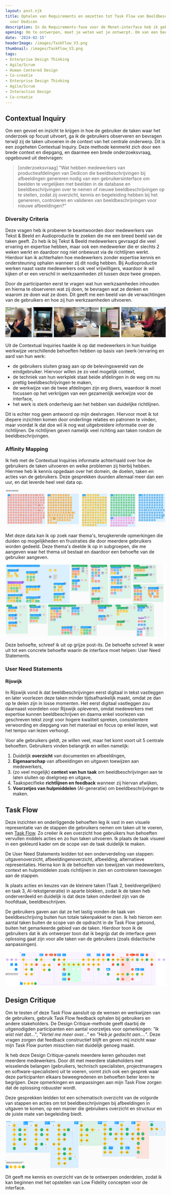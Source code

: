 ```yaml
---
layout: post.njk
title: Ophalen van Requirements en omzetten tot Task Flow van Beeldbeschrijvingssoftware
  voor Dedicon
description: In de Requirements-fase voor de Monet-interface heb ik gebruikersbehoeften en workflows inzichtelijk gemaakt door Contextual Inquiries, Affinity Mapping en Task Flows. Dit zorgt voor een interface die aansluit op de taken en uitdagingen van Dedicon-productieafdelingen.
opening: Om te ontwerpen, moet je weten wat je ontwerpt. Om van een beeld van de taken tot ontwerp te komen, heb ik in deze fase van het project, de Requirements-fase, de gebruikers in beeld gebracht, door hun wensen en behoeften om te zetten tot een overzicht van acties, taken en doelen.
date: '2024-02-15'
headerImage: /images/TaskFlow_V3.png
thumbnail: /images/TaskFlow_V3.png
tags:
- Enterprise Design Thinking
- Agile/Scrum
- Human Centered Design
- Co-creatie
- Enterprise Design Thinking
- Agile/Scrum
- Interaction Design
- Co-creatie
---
```


## Contextual Inquiry

Om een gevoel en inzicht te krijgen in hoe de gebruiker de taken waar het onderzoek op focust uitvoert, ga ik de gebruikers observeren en bevragen terwijl zij de taken uitvoeren in de context van het centrale onderwerp. Dit is een zogeheten Contextual Inquiry. Deze methode kenmerkt zich door een brede context en diepgang, en daarmee een brede onderzoeksvraag, opgebouwd uit deelvragen:

>[onderzoeksvraag] “Wat hebben medewerkers van productieafdelingen van Dedicon die beeldbeschrijvingen bij afbeeldingen genereren nodig van een gebruikersinterface om beelden te vergelijken met beelden in de database en beeldbeschrijvingen over te nemen of nieuwe beeldbeschrijvingen op te stellen, zodat zij overzicht, kennis en begeleiding hebben bij het genereren, controleren en valideren van beeldbeschrijvingen voor nieuwe afbeeldingen?”

### Diversity Criteria

Deze vragen heb ik proberen te beantwoorden door medewerkers van Tekst & Beeld en Audioproductie te zoeken die me een breed beeld van de taken geeft. Zo heb ik bij Tekst & Beeld medewerkers gevraagd die veel ervaring en expertise hebben, maar ook een medewerker die er slechts 2 weken werkt en daardoor nog niet onbewust via de richtlijnen werkt. Hierdoor kan ik achterhalen hoe medewerkers zonder expertise kennis en ondersteuning ophalen wanneer zij dit nodig hebben. Bij Audioproductie werken naast vaste medewerkers ook veel vrijwilligers, waardoor ik wil kijken of er een verschil in werkzaamheden zit tussen deze twee groepen.

Door de participanten eerst te vragen wat hun werkzaamheden inhouden en hierna te observeren wat zij doen, te bevragen wat ze denken en waarom ze doen wat ze doen. Dit geeft me een beeld van de verwachtingen van de gebruikers en hoe zij hun werkzaamheden uitvoeren.

![Ik heb Tekst & Beeld-medewerkers geobserveerd aan hun bureau. Voor Contextual Inquiry bij Audioproductie moest ik qua aanpak wat afwijken: ik zat tegenover de opnamestudio, kon daarmee hun voorleeswerk horen en hun monitor mee inzien. Via microfoons kon ik inbreken in hun studio en vragen stellen.](/images/contextual-inquiry.png)

Uit de Contextual Inquiries haalde ik op dat medewerkers in hun huidige werkwijze verschillende behoeften hebben op basis van (werk-)ervaring en aard van hun werk:

- de gebruikers sluiten graag aan op de belevingswereld van de eindgebruiker. Hiervoor willen ze zo veel mogelijk context,
- de techniek van hun werkplek staat beide afdelingen in de weg om nu prettig beeldbeschrijvingen te maken,
- de werkwijze van de twee afdelingen zijn erg divers, waardoor ik moet focussen op het verkrijgen van een gezamenlijk werkwijze voor de interface,
- het werk is sterk onderhevig aan het hebben van duidelijke richtlijnen.

Dit is echter nog geen antwoord op mijn deelvragen. Hiervoor moet ik tot diepere inzichten komen door onderlinge relaties en patronen te vinden, maar voordat ik dat doe wil ik nog wat uitgebreidere informatie over de richtlijnen. De richtlijnen geven namelijk veel richting aan taken rondom de beeldbeschrijvingen.

### Affinity Mapping

Ik heb met de Contextual Inquiries informatie achterhaald over hoe de gebruikers de taken uitvoeren en welke problemen zij hierbij hebben. Hiermee heb ik kennis opgedaan over het domein, de doelen, taken en acties van de gebruikers. Deze gesprekken duurden allemaal meer dan een uur, en dat leverde heel veel data op.

![Overzicht van opmerkingen en observaties van de gebruikers georganiseerd per gebruiker.](/images/affinityMapping-1.png)

Met deze data kan ik op zoek naar thema's, terugkerende opmerkingen die duiden op mogelijkheden en frustraties die door meerdere gebruikers worden gedeeld. Deze thema's deelde ik op in subgroepen, die me aangeven waar het thema uit bestaat en daardoor een behoefte van de gebruiker aangeven.

![Overzicht van thema's. Een centraal thema leidt tot inzicht en begrip van het thema en biedt een opening voor een behoefte waarvoor ontworpen kan gaan worden.](/images/affinityMapping-2.png)

Deze behoefte, schreef ik uit op grijze post-its. De behoefte schreef ik weer uit tot een concrete behoefte waarin de interface moet helpen: User Need Statements.

### User Need Statements

#### Rijswijk

In Rijswijk vond ik dat beeldbeschrijvingen eerst digitaal in tekst vastleggen en later voorlezen deze taken minder tijdsafhankelijk maakt, omdat ze dan op te delen zijn in losse momenten. Het eerst digitaal vastleggen zou daarnaast voordelen voor Rijswijk opleveren, omdat medewerkers met expertise kunnen beeldbeschrijven en daarna enkel voorlezen van geschreven tekst zorgt voor hogere kwaliteit spreken, consistentere verwoording en diepgang van het materiaal en focus op enkel lezen, wat het tempo van lezen verhoogt.

Voor alle gebruikers geldt, ze willen veel, maar het komt voort uit 5 centrale behoeften. Gebruikers vinden belangrijk en willen namelijk:

1. Duidelijk **overzicht** van documenten en afbeeldingen,
2. **Eigenaarschap** van afbeeldingen en uitgaven toewijzen aan medewerkers,
3. (zo veel mogelijk) **context van hun taak** om beeldbeschrijvingen aan te laten sluiten op doelgroep en uitgave,
4. Taakspecifieke **richtlijnen en feedback** wanneer zij hiervan afwijken,
5. **Voorzetjes van hulpmiddelen** (AI-generatie) om beeldbeschrijvingen te maken.

## Task Flow

Deze inzichten en onderliggende behoeften leg ik vast in een visuele representatie van de stappen die gebruikers nemen om taken uit te voeren, een [Task Flow](https://uxportfolio.cc/ux-terms/task-flow/). Zo creëer ik een overzicht hoe gebruikers hun behoeften vervullen middels acties en zo hun taken uitvoeren. Ik plaats de taak visueel in een gekleurd kader om de scope van de taak duidelijk te maken.

De User Need Statements leidden tot een onderverdeling van stappen: uitgavenoverzicht, afbeeldingenoverzicht, afbeelding, alternatieve representaties. Hierna kon ik de behoeften van toewijzen van medewerkers, context en hulpmiddelen zoals richtlijnen in zien en controleren toevoegen aan de stappen.

Ik plaats acties en keuzes van de kleinere taken (Taak 2, beeldvergelijken) en taak 3, AI-tekstgeneratie) in aparte blokken, zodat ik de taken heb onderverdeeld en duidelijk is dat deze taken onderdeel zijn van de hoofdtaak, beeldbeschrijven.

De gebruikers gaven aan dat ze het lastig vonden de taak van beeldbeschrijving buiten hun totale takenpakket te zien. Ik heb hierom een aantal taken buiten de scope van de opdracht in de Task Flow getoond, buiten het gemarkeerde gebied van de taken. Hierdoor toon ik de gebruikers dat ik als ontwerper toon dat ik begrijp dat de interface geen oplossing gaat zijn voor alle taken van de gebruikers (zoals didactische aanpassingen).

![Task Flow: een deelbaar beeld van hoe de gebruikers de taak moeten gaan uitvoeren door gebruikerstaken in de geobserveerde volgorde te plaatsen en op basis	van de User Need Statements acties toe te voegen](/images/TaskFlow.png)

## Design Critique

Om te testen of deze Task Flow aansluit op de wensen en werkwijzen van de gebruikers, gebruik Task Flow feedback ophalen bij gebruikers en andere stakeholders. De Design Critique-methode geeft daarbij de uitgenodigden participanten een aantal voorzetjes voor opmerkingen: *"Ik wist niet dat..."*, *"Vertel me meer over..."* en *"Heb je gedacht aan...."*. Deze vragen zorgen dat feedback constructief blijft en geven mij inzicht waar mijn Task Flow punten misschien niet duidelijk genoeg maakt.

Ik heb deze Design Critique-panels meerdere keren gehouden met meerdere medewerkers. Door dit met meerdere stakeholders met wisselende belangen (gebruikers, technisch specialisten, projectmanagers en  software-specialisten) uit te voeren, vormt zich ook een gesprek waar deze participanten elkaars beweegredenen en behoeften beter leren te begrijpen. Deze opmerkingen en aanpassingen aan mijn Task Flow zorgen dat de oplossing robuuster wordt.

Deze gesprekken leidden tot een schematisch overzicht van de volgorde van stappen en acties om tot beeldbeschrijvingen bij afbeeldingen in uitgaven te komen, op een manier die gebruikers overzicht en structuur en de juiste mate van begeleiding biedt.

![Task Flow: een met de stakeholders gevalideerd overzicht van acties, taken en doelen - Task Flow: een met de stakeholders gevalideerd overzicht van acties, taken en doelen](/images/TaskFlow_V3.png)

Dit geeft me kennis en overzicht van de te ontwerpen onderdelen, zodat ik kan beginnen met het opstellen van Low Fidelity concepten voor de interface.

